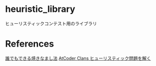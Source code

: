 # heuristic_library
ヒューリスティックコンテスト用のライブラリ

# References
[誰でもできる焼きなまし法](https://gasin.hatenadiary.jp/entry/2019/09/03/162613)
[AtCoder Clans ヒューリスティック問題を解く](https://kato-hiro.github.io/AtCoderClans/articles/heuristic/)
